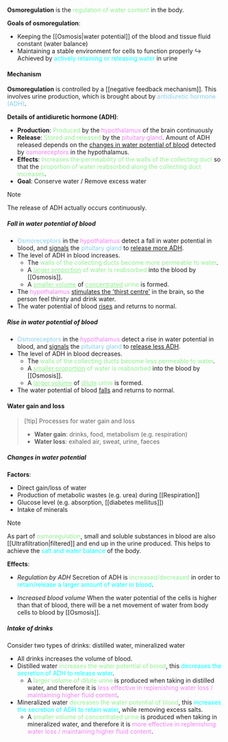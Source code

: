 **Osmoregulation** is the <span style="color: lightgreen">regulation of water content</span> in the body.

**Goals of osmoregulation**:
- Keeping the [[Osmosis|water potential]] of the blood and tissue fluid constant (water balance)
- Maintaining a stable environment for cells to function properly
↪️ Achieved by <span style="color: aqua">actively retaining or releasing water</span> in urine

#### Mechanism
**Osmoregulation** is controlled by a [[negative feedback mechanism]]. This involves urine production, which is brought about by <span style="color: skyblue">antidiuretic hormone (ADH)</span>.

**Details of antidiuretic hormone (ADH)**:
- **Production**: <span style="color: lightgreen">Produced</span> by the <span style="color: violet">hypothalamus</span> of the brain continuously
- **Release**: <span style="color: lightgreen">Stored and released</span> by the <span style="color: violet">pituitary gland</span>. Amount of ADH released depends on the <u>changes in water potential of blood</u> detected by <span style="color: violet">osmoreceptors</span> in the hypothalamus.
- **Effects**: <span style="color: lightgreen">Increases the permeability of the walls of the collecting duct</span> so that the <span style="color: lightgreen">proportion of water reabsorbed along the collecting duct increases</span>.
- **Goal**: Conserve water / Remove excess water

> [!note]
> The release of ADH actually occurs continuously.

##### Fall in water potential of blood
- <span style="color: skyblue">Osmoreceptors</span> in the <span style="color: violet">hypothalamus</span> detect a fall in water potential in blood, and <u>signals</u> the <span style="color: skyblue">pituitary gland</span> to <u>release more ADH</u>.
- The level of ADH in blood increases.
	- The <span style="color: lightgreen">walls of the collecting ducts become more permeable to water</span>.
	- A <span style="color: lightgreen"><u>larger proportion</u> of water is reabsorbed</span> into the blood by [[Osmosis]].
	- A <span style="color: lightgreen"><u>smaller volume</u></span> of <span style="color: lightgreen"><u>concentrated</u> urine</span> is formed.
- The <span style="color: violet">hypothalamus</span> <u>stimulates the 'thirst centre'</u> in the brain, so the person feel thirsty and drink water.
- The water potential of blood <u>rises</u> and returns to normal.

##### Rise in water potential of blood
- <span style="color: skyblue">Osmoreceptors</span> in the <span style="color: violet">hypothalamus</span> detect a rise in water potential in blood, and <u>signals</u> the <span style="color: skyblue">pituitary gland</span> to <u>release less ADH</u>.
- The level of ADH in blood decreases.
	- The <span style="color: lightgreen">walls of the collecting ducts become less permeable to water</span>.
	- A <span style="color: lightgreen"><u>smaller proportion</u> of water is reabsorbed</span> into the blood by [[Osmosis]].
	- A <span style="color: lightgreen"><u>larger volume</u></span> of <span style="color: lightgreen"><u>dilute</u> urine</span> is formed.
- The water potential of blood <u>falls</u> and returns to normal.

#### Water gain and loss

> [!tip] Processes for water gain and loss
> - **Water gain**: drinks, food, metabolism (e.g. respiration)
> - **Water loss**: exhaled air, sweat, urine, faeces
##### Changes in water potential
**Factors**:
- Direct gain/loss of water
- Production of metabolic wastes (e.g. urea) during [[Respiration]]
- Glucose level (e.g. absorption, [[diabetes mellitus]])
- Intake of minerals

> [!note]
> As part of <span style="color: lightgreen">osmoregulation</span>, small and soluble substances in blood are also [[Ultrafiltration|filtered]] and end up in the urine produced. This helps to achieve the <span style="color: aqua">salt and water balance</span> of the body.

**Effects**:
- *Regulation by ADH*
  Secretion of ADH is <span style="color: lightgreen">increased/decreased</span> in order to <span style="color: aqua">retain/release a larger amount of water in blood</span>.

- *Increased blood volume*
  When the water potential of the cells is higher than that of blood, there will be a net movement of water from body cells to blood by [[Osmosis]].

##### Intake of drinks
Consider two types of drinks: distilled water, mineralized water
- All drinks increases the volume of blood.
- Distilled water <span style="color: lightgreen">increases the water potential of blood</span>, this <span style="color: aqua">decreases the secretion of ADH to release water</span>.
	- A <span style="color: lightgreen">larger volume of dilute urine</span> is produced when taking in distilled water, and therefore it is <span style="color: violet">less effective in replenishing water loss / maintaining higher fluid content</span>.
- Mineralized water <span style="color: lightgreen">decreases the water potential of blood</span>, this <span style="color: aqua">increases the secretion of ADH to retain water</span>, while removing excess salts.
	- A <span style="color: lightgreen">smaller volume of concentrated urine</span> is produced when taking in mineralized water, and therefore it is <span style="color: violet">more effective in replenishing water loss / maintaining higher fluid content</span>.
